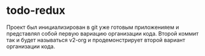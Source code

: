 # todo-redux
Проект был инициализирован в git уже готовым приложенияем и представлял собой первую вариацию организации кода. 
Второй коммит так и будет называться v2-org и продемонстрирует второй вариант организации кода.
